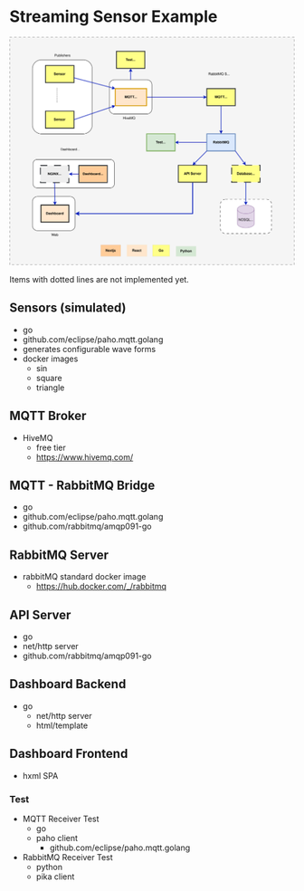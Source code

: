 # Streaming Sensor Example

<img src="sensors.svg"></img>

Items with dotted lines are not implemented yet.

## Sensors (simulated)

- go
- github.com/eclipse/paho.mqtt.golang
- generates configurable wave forms
- docker images
  - sin
  - square
  - triangle

## MQTT Broker

- HiveMQ
  - free tier
  - https://www.hivemq.com/

## MQTT - RabbitMQ Bridge

- go
- github.com/eclipse/paho.mqtt.golang
- github.com/rabbitmq/amqp091-go

## RabbitMQ Server

- rabbitMQ standard docker image
  - https://hub.docker.com/_/rabbitmq

## API Server

- go
- net/http server
- github.com/rabbitmq/amqp091-go

## Dashboard Backend

- go
  - net/http server
  - html/template

## Dashboard Frontend

- hxml SPA

### Test

- MQTT Receiver Test
  - go
  - paho client
    - github.com/eclipse/paho.mqtt.golang
- RabbitMQ Receiver Test
  - python
  - pika client
